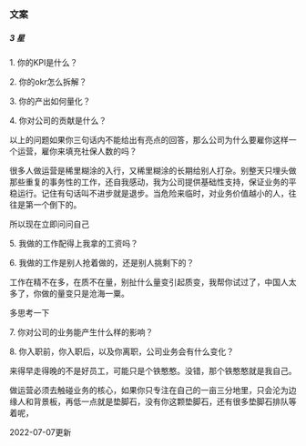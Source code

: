 ### 文案

##### 3 星
1. 你的KPI是什么？

2. 你的okr怎么拆解？

3. 你的产出如何量化？

4. 你对公司的贡献是什么？

以上的问题如果你三句话内不能给出有亮点的回答，那么公司为什么要雇你这样一个运营，雇你来填充社保人数的吗？

很多人做运营是稀里糊涂的入行，又稀里糊涂的长期给别人打杂。别整天只埋头做那些重复的事务性的工作，还自我感动，我为公司提供基础性支持，保证业务的平稳运行。记住有句话叫不进步就是退步。当危险来临时，对业务价值越小的人，往往是第一个倒下的。

所以现在立即问问自己

5. 我做的工作配得上我拿的工资吗？

6. 我做的工作是别人抢着做的，还是别人挑剩下的？

工作在精不在多，在质不在量，别扯什么量变引起质变，我帮你试过了，中国人太多了，你做的量变只是沧海一粟。

多思考一下

7. 你对公司的业务能产生什么样的影响？

8. 你入职前，你入职后，以及你离职，公司业务会有什么变化？

来得早走得晚的不是好员工，可能只是个铁憨憨。没错，那个铁憨憨就是我自己。

做运营必须去触碰业务的核心，如果你只专注在自己的一亩三分地里，只会沦为边缘人和背景板，再低一点就是垫脚石，没有你这颗垫脚石，还有很多垫脚石排队等着呢，

2022-07-07更新